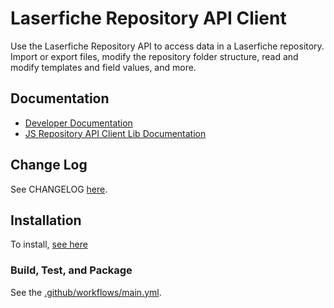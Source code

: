# Laserfiche Repository API Client

Use the Laserfiche Repository API to access data in a Laserfiche repository. Import or export files, modify the repository folder structure, read and modify templates and field values, and more.

## Documentation

- [Developer Documentation](https://developer.laserfiche.com/)
- [JS Repository API Client Lib Documentation](https://laserfiche.github.io/lf-repository-api-client-js/)

## Change Log

See CHANGELOG [here](https://github.com/Laserfiche/lf-repository-api-client-js/blob/HEAD/CHANGELOG.md).

## Installation

To install, [see here](https://www.npmjs.com/package/@laserfiche/lf-repository-api-client)

### Build, Test, and Package

See the [.github/workflows/main.yml](https://github.com/Laserfiche/lf-repository-api-client-js/blob/HEAD/.github/workflows/main.yml).
